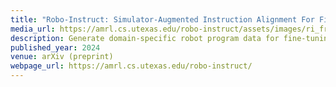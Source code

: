 ```yaml
---
title: "Robo-Instruct: Simulator-Augmented Instruction Alignment For Finetuning CodeLLMs"
media_url: https://amrl.cs.utexas.edu/robo-instruct/assets/images/ri_framework.png
description: Generate domain-specific robot program data for fine-tuning LLMs for service robots.
published_year: 2024
venue: arXiv (preprint)
webpage_url: https://amrl.cs.utexas.edu/robo-instruct/
---
```

